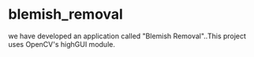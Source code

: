# blemish_removal
we have developed an application called "Blemish Removal"..This project uses OpenCV's highGUI module.
